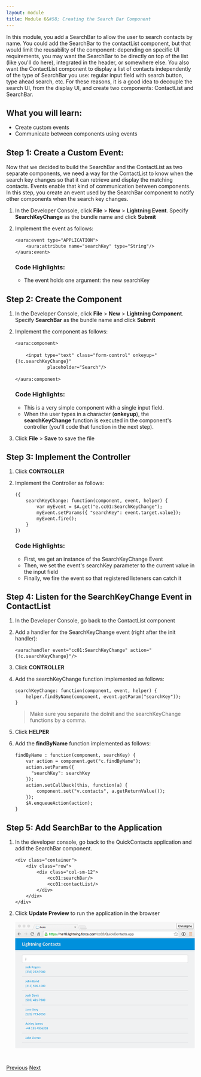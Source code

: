 ```yaml
---
layout: module
title: Module 6&#58; Creating the Search Bar Component
---
```


In this module, you add a SearchBar to allow the user to search contacts by name. You could add the SearchBar to the contactList component, but that would limit the reusability of the component: depending on specific UI requirements, you may want the SearchBar to be directly on top of the list (like you'll do here), integrated in the header, or somewhere else. You also want the ContactList component to display a list of contacts independently of the type of SearchBar you use: regular input field with search button, type ahead search, etc. For these reasons, it is a good idea to decouple the search UI, from the display UI, and create two components: ContactList and SearchBar.

## What you will learn:

- Create custom events
- Communicate between components using events

## Step 1: Create a Custom Event:

Now that we decided to build the SearchBar and the ContactList as two separate components, we need a way for the ContactList to know when the search key changes so that it can retrieve and display the matching contacts. Events enable that kind of communication between components. In this step, you create an event used by the SearchBar component to notify other components when the search key changes.

1. In the Developer Console, click **File** > **New** > **Lightning Event**. Specify **SearchKeyChange** as the bundle name and click **Submit**

1. Implement the event as follows:

    ```
    <aura:event type="APPLICATION">
        <aura:attribute name="searchKey" type="String"/>
    </aura:event>
    ```
    ### Code Highlights:
    - The event holds one argument: the new searchKey


## Step 2: Create the Component

1. In the Developer Console, click **File** > **New** > **Lightning Component**. Specify **SearchBar** as the bundle name and click **Submit**

2. Implement the component as follows:

    ```
    <aura:component>

        <input type="text" class="form-control" onkeyup="{!c.searchKeyChange}"
                placeholder="Search"/>

    </aura:component>
    ```
    ### Code Highlights:
    - This is a very simple component with a single input field.
    - When the user types in a character (**onkeyup**), the **searchKeyChange** function is executed in the component's controller (you'll code that function in the next step).


1. Click **File** > **Save** to save the file


## Step 3: Implement the Controller

1. Click **CONTROLLER**

1. Implement the Controller as follows:

    ```
    ({
        searchKeyChange: function(component, event, helper) {
            var myEvent = $A.get("e.cc01:SearchKeyChange");
            myEvent.setParams({ "searchKey": event.target.value});
            myEvent.fire();
        }
    })
    ```
    ### Code Highlights:
    - First, we get an instance of the SearchKeyChange Event
    - Then, we set the event's searchKey parameter to the current value in the input field
    - Finally, we fire the event so that registered listeners can catch it


## Step 4: Listen for the SearchKeyChange Event in ContactList

1. In the Developer Console, go back to the ContactList component

1. Add a handler for the SearchKeyChange event (right after the init handler):

    ```
    <aura:handler event="cc01:SearchKeyChange" action="{!c.searchKeyChange}"/>
    ```

1. Click **CONTROLLER**

1. Add the searchKeyChange function implemented as follows:

    ```
    searchKeyChange: function(component, event, helper) {
        helper.findByName(component, event.getParam("searchKey"));
    }
    ```

    > Make sure you separate the doInit and the searchKeyChange functions by a comma.

1. Click **HELPER**

1. Add the **findByName** function implemented as follows:

    ```
	findByName : function(component, searchKey) {
        var action = component.get("c.findByName");
        action.setParams({
          "searchKey": searchKey
        });
        action.setCallback(this, function(a) {
        	component.set("v.contacts", a.getReturnValue());
        });
        $A.enqueueAction(action);
	}
    ```

## Step 5: Add SearchBar to the Application

1. In the developer console, go back to the QuickContacts application and add the SearchBar component.

    ```
    <div class="container">
        <div class="row">
            <div class="col-sm-12">
                <cc01:searchBar/>
                <cc01:contactList/>
            </div>
        </div>
    </div>
    ```

1. Click **Update Preview** to run the application in the browser

    ![](images/app-v4.png)

<div class="row" style="margin-top:40px;">
<div class="col-sm-12">
<a href="create-contactlist-component.html" class="btn btn-default"><i class="glyphicon glyphicon-chevron-left"></i> Previous</a>
<a href="create-contactdetails-component.html" class="btn btn-default pull-right">Next <i class="glyphicon glyphicon-chevron-right"></i></a>
</div>
</div>
